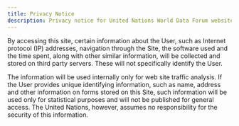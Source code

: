 ```yaml
---
title: Privacy Notice
description: Privacy notice for United Nations World Data Forum websites.
---
```


By accessing this site, certain information about the User, such as Internet protocol (IP) addresses, navigation through the Site, the software used and the time spent, along with other similar information, will be collected and stored on third party servers. These will not specifically identify the User.

The information will be used internally only for web site traffic analysis. If the User provides unique identifying information, such as name, address and other information on forms stored on this Site, such information will be used only for statistical purposes and will not be published for general access. The United Nations, however, assumes no responsibility for the security of this information.
